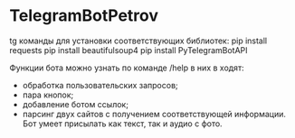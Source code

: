 # TelegramBotPetrov
tg
команды для установки соответствующих библиотек:
pip install requests
pip install beautifulsoup4
pip install PyTelegramBotAPI


Функции бота можно узнать по команде /help
в них в ходят:
- обработка пользовательских запросов;
- пара кнопок;
- добавление ботом ссылок;
- парсинг двух сайтов с получением соответствующей информации.
Бот умеет присылать как текст, так и аудио с фото. 

